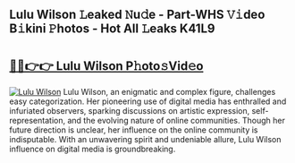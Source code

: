 ## Lulu Wilson 𝙻eaked 𝙽u𝚍e - Part-WHS 𝚅𝚒deo B𝚒kini 𝙿hotos - Hot All 𝙻eaks K41L9

# <h2><a href="http://ld3lewl.urlbe.top/?page=Lulu+Wilson">🔗🔗👉👉 Lulu Wilson P𝚑oto𝚜Vid𝚎o</a></h2>

[![Lulu Wilson](https://i.imgur.com/eBuTRDB.gif)](http://ld3lewl.urlbe.top/?page=Lulu+Wilson)
Lulu Wilson, an enigmatic and complex figure, challenges easy categorization. Her pioneering use of digital media has enthralled and infuriated observers, sparking discussions on artistic expression, self-representation, and the evolving nature of online communities. Though her future direction is unclear, her influence on the online community is indisputable. With an unwavering spirit and undeniable allure, Lulu Wilson influence on digital media is groundbreaking.
